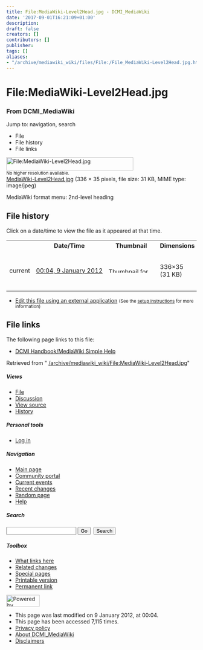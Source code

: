 ```yaml
---
title: File:MediaWiki-Level2Head.jpg - DCMI_MediaWiki
date: '2017-09-01T16:21:09+01:00'
description: 
draft: false
creators: []
contributors: []
publisher: 
tags: []
aliases:
- "/archive/mediawiki_wiki/files/File:/File_MediaWiki-Level2Head.jpg.html"
---
```


<a id="top"></a>
# File:MediaWiki-Level2Head.jpg

### From DCMI\_MediaWiki

Jump to: navigation, search
<!-- start content -->
- File
- File history
- File links

 [<img alt="File:MediaWiki-Level2Head.jpg" src="/images/d/dd/MediaWiki-Level2Head.jpg" width="336" height="35">](/archive/mediawiki_wiki/files/MediaWiki-Level2Head.jpg)  
<small>No higher resolution available.</small>  
 [MediaWiki-Level2Head.jpg](/images/d/dd/MediaWiki-Level2Head.jpg)‎ (336 × 35 pixels, file size: 31 KB, MIME type: image/jpeg)

MediaWiki format menu: 2nd-level heading

<!-- 
NewPP limit report
Preprocessor node count: 1/1000000
Post-expand include size: 0/2097152 bytes
Template argument size: 0/2097152 bytes
Expensive parser function count: 0/100
-->
## File history

Click on a date/time to view the file as it appeared at that time.

<table class="wikitable filehistory">
  <tr>
    <td></td>
    <th>Date/Time</th>
    <th>Thumbnail</th>
    <th>Dimensions</th>
    <th>User</th>
    <th>Comment</th>
  </tr>
  <tr>
    <td>current</td>
    <td class="filehistory-selected" style="white-space: nowrap;"><a href="/archive/mediawiki_wiki/files/MediaWiki-Level2Head.jpg">00:04, 9 January 2012</a></td>
    <td><a href="/images/d/dd/MediaWiki-Level2Head.jpg"><img alt="Thumbnail for version as of 00:04, 9 January 2012" src="/images/d/dd/MediaWiki-Level2Head.jpg" width="120" height="13"></a></td>
    <td>336×35 <span style="white-space: nowrap;">(31 KB)</span>
    </td>
    <td>
      <a href="/index.php?title=User:StuartSutton&amp;action=edit&amp;redlink=1" class="new mw-userlink" title="User:StuartSutton (page does not exist)">StuartSutton</a> <span style="white-space: nowrap;"> <span class="mw-usertoollinks">(<a href="/index.php?title=User_talk:StuartSutton&amp;action=edit&amp;redlink=1" class="new" title="User talk:StuartSutton (page does not exist)">Talk</a> | <a href="/index.php/Special:Contributions/StuartSutton" title="Special:Contributions/StuartSutton">contribs</a>)</span></span>
    </td>
    <td> <span class="comment">(MediaWiki format menu: 2nd-level heading)</span>
    </td>
  </tr>
</table>

  

- [Edit this file using an external application](/index.php?title=File:MediaWiki-Level2Head.jpg&action=edit&externaledit=true&mode=file "File:MediaWiki-Level2Head.jpg") <small>(See the <a href="http://www.mediawiki.org/wiki/Manual:External_editors" class="external text" rel="nofollow">setup instructions</a> for more information)</small>

## File links

The following page links to this file:

- [DCMI Handbook/MediaWiki Simple Help](/index.php/DCMI_Handbook/MediaWiki_Simple_Help "DCMI Handbook/MediaWiki Simple Help")

Retrieved from " [/archive/mediawiki_wiki/File:MediaWiki-Level2Head.jpg](/archive/mediawiki_wiki/files/File:/File:MediaWiki-Level2Head.jpg.html)"

<!-- end content -->

##### Views

- [File](/archive/mediawiki_wiki/files/File:/File:MediaWiki-Level2Head.jpg.html "View the file page [c]")
- [Discussion](/index.php?title=File_talk:MediaWiki-Level2Head.jpg&action=edit&redlink=1 "Discussion about the content page [t]")
- [View source](/index.php?title=File:MediaWiki-Level2Head.jpg&action=edit "This page is protected.
You can view its source [e]")
- [History](/index.php?title=File:MediaWiki-Level2Head.jpg&action=history "Past revisions of this page [h]")

##### Personal tools

- [Log in](/index.php?title=Special:UserLogin&returnto=File:MediaWiki-Level2Head.jpg "You are encouraged to log in; however, it is not mandatory [o]")

<script type="text/javascript"> if (window.isMSIE55) fixalpha(); </script>

##### Navigation

- [Main page](/index.php/Main_Page "Visit the main page [z]")
- [Community portal](/index.php/DCMI_MediaWiki:Community_portal "About the project, what you can do, where to find things")
- [Current events](/index.php/DCMI_MediaWiki:Current_events "Find background information on current events")
- [Recent changes](/index.php/Special:RecentChanges "The list of recent changes in the wiki [r]")
- [Random page](/index.php/Special:Random "Load a random page [x]")
- [Help](/index.php/Help:Contents "The place to find out")

##### <label for="searchInput">Search</label>

<form action="/index.php" id="searchform">
				<input type="hidden" name="title" value="Special:Search">
				<input id="searchInput" title="Search DCMI_MediaWiki" accesskey="f" type="search" name="search">
				<input type="submit" name="go" class="searchButton" id="searchGoButton" value="Go" title="Go to a page with this exact name if exists"> 
				<input type="submit" name="fulltext" class="searchButton" id="mw-searchButton" value="Search" title="Search the pages for this text">
			</form>

##### Toolbox

- [What links here](/index.php/Special:WhatLinksHere/File:MediaWiki-Level2Head.jpg "List of all wiki pages that link here [j]")
- [Related changes](/index.php/Special:RecentChangesLinked/File:MediaWiki-Level2Head.jpg "Recent changes in pages linked from this page [k]")
- [Special pages](/index.php/Special:SpecialPages "List of all special pages [q]")
- [Printable version](/index.php?title=File:MediaWiki-Level2Head.jpg&printable=yes "Printable version of this page [p]")
- [Permanent link](/index.php?title=File:MediaWiki-Level2Head.jpg&oldid=2172 "Permanent link to this revision of the page")

<!-- end of the left (by default at least) column -->

 [<img src="/skins/common/images/poweredby_mediawiki_88x31.png" height="31" width="88" alt="Powered by MediaWiki">](http://www.mediawiki.org/)

- This page was last modified on 9 January 2012, at 00:04.
- This page has been accessed 7,115 times.
- [Privacy policy](/index.php/DCMI_MediaWiki:Privacy_policy "DCMI MediaWiki:Privacy policy")
- [About DCMI\_MediaWiki](/index.php/DCMI_MediaWiki:About "DCMI MediaWiki:About")
- [Disclaimers](/index.php/DCMI_MediaWiki:General_disclaimer "DCMI MediaWiki:General disclaimer")

<script>if (window.runOnloadHook) runOnloadHook();</script><!-- Served in 0.487 secs. -->

